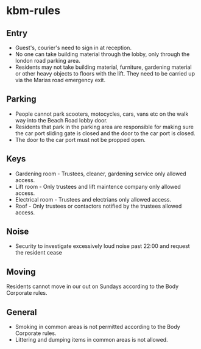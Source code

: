 # kbm-rules

## Entry

* Guest's, courier's need to sign in at reception.
* No one can take building material through the lobby, only through the london road parking area.
* Residents may not take building material, furniture, gardening material or other heavy objects to floors with the lift. They need to be carried up via the Marias road emergency exit.

## Parking

* People cannot park scooters, motocycles, cars, vans etc on the walk way into the Beach Road lobby door.
* Residents that park in the parking area are responsible for making sure the car port sliding gate is closed and the door to the car port is closed.
* The door to the car port must not be propped open.

## Keys

* Gardening room - Trustees, cleaner, gardening service only allowed access.
* Lift room - Only trustees and lift maintence company only allowed access.
* Electrical room - Trustees and electrians only allowed access.
* Roof - Only trustees or contactors notified by the trustees allowed access.

## Noise

* Security to investigate excessively loud noise past 22:00 and request the resident cease

## Moving

Residents cannot move in our out on Sundays according to the Body Corporate rules. 

## General

* Smoking in common areas is not permitted according to the Body Corporate rules.
* Littering and dumping items in common areas is not allowed.
